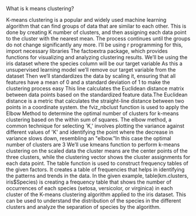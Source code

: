 What is k means clustering?

K-means clustering is a popular and widely used machine learning algorithm that can find groups of data that are similar to each other. This is done by creating K number of clusters, and then assigning each data point to the cluster with the nearest mean. The process continues until the groups do not change significantly any more.
I’ll be using r programming for this, import necessary libraries
The factoextra package, which provides functions for visualizing and analyzing clustering results.
We’ll be using the iris dataset where the species column will be our target variable
As this a unsupervised learning model we’ll remove our target variable from the dataset
 Then we’ll standardizes the data by scaling it, ensuring that all features have a mean of 0 and a standard deviation of 1 to make the clustering process easy 
This line calculates the Euclidean distance matrix between data points based on the standardized feature data.The Euclidean distance is a metric that calculates the straight-line distance between two points in a coordinate system.
the fviz_nbclust function is used to apply the Elbow Method to determine the optimal number of clusters for k-means clustering based on the within sum of squares. The elbow method, a common technique for selecting 'K,' involves plotting the variance against different values of 'K' and identifying the point where the decrease in variance slows down, resembling an "elbow.”In this case the optimal number of clusters are 3
We’ll use kmeans function to perform k-means clustering on the scaled data
the cluster means are the center points of the three clusters, while the clustering vector shows the cluster assignments for each data point.
The table function is used to construct frequency tables of the given factors. It creates a table of frequencies that helps in identifying the patterns and trends in the data.
In the given example, table(km.clusters, iris$Species) is creating a frequency table that shows the number of occurrences of each species (setosa, versicolor, or virginica) in each cluster of the K-means clustering algorithm applied to the iris dataset. This can be used to understand the distribution of the species in the different clusters and analyze the separation of species by the algorithm.

